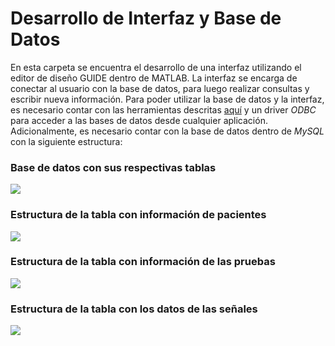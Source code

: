 # Desarrollo de Interfaz y Base de Datos

En esta carpeta se encuentra el desarrollo de una interfaz utilizando el editor de diseño GUIDE dentro de MATLAB. La interfaz se encarga de conectar al usuario con la base de datos, para luego realizar consultas y escribir nueva información. Para poder utilizar la base de datos y la interfaz, es necesario contar con las herramientas descritas [aquí](https://github.com/larivera-UVG/Datos-Epilepsia/blob/master/Base%20de%20Datos/ReadMe.md) y un driver *ODBC* para acceder a las bases de datos desde cualquier aplicación. Adicionalmente, es necesario contar con la base de datos dentro de *MySQL* con la siguiente estructura:

### Base de datos con sus respectivas tablas
![](https://github.com/larivera-UVG/Datos-Epilepsia/blob/master/Base%20de%20Datos/Im%C3%A1genes%20-%20ReadMe/estructuradb2.PNG)

### Estructura de la tabla con información de pacientes
![](https://github.com/larivera-UVG/Datos-Epilepsia/blob/master/Base%20de%20Datos/Im%C3%A1genes%20-%20ReadMe/estructura2tabla1.PNG)

### Estructura de la tabla con información de las pruebas
![](https://github.com/larivera-UVG/Datos-Epilepsia/blob/master/Base%20de%20Datos/Im%C3%A1genes%20-%20ReadMe/estructura2tabla2.PNG)

### Estructura de la tabla con los datos de las señales
![](https://github.com/larivera-UVG/Datos-Epilepsia/blob/master/Base%20de%20Datos/Im%C3%A1genes%20-%20ReadMe/estructura2tabla3.PNG)
